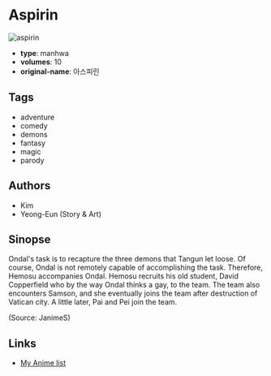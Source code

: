 # Aspirin

![aspirin](https://cdn.myanimelist.net/images/manga/2/4746.jpg)

-   **type**: manhwa
-   **volumes**: 10
-   **original-name**: 아스피린

## Tags

-   adventure
-   comedy
-   demons
-   fantasy
-   magic
-   parody

## Authors

-   Kim
-   Yeong-Eun (Story & Art)

## Sinopse

Ondal's task is to recapture the three demons that Tangun let loose. Of course, Ondal is not remotely capable of accomplishing the task. Therefore, Hemosu accompanies Ondal. Hemosu recruits his old student, David Copperfield who by the way Ondal thinks a gay, to the team. The team also encounters Samson, and she eventually joins the team after destruction of Vatican city. A little later, Pai and Pei join the team.

(Source: JanimeS)

## Links

-   [My Anime list](https://myanimelist.net/manga/4097/Aspirin)
